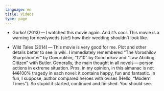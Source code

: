 ```yaml
---
language: en
title: Videos
type: page
---
```


- Gorko! (2013) — I watched this movie again. And it’s cool. This movie is a warning for newlyweds
  (sic!) how their wedding shouldn’t look like.

- Wild Tales (2014) — This movie is very good for me. Plot and other details better to see in wiki.
  I immediately remembered “The Voroshilov Sharpshooter” by Govorukhin, “1210” by Gonchukov and “Law
  Abiding Citizen” with Butler. Generally, the main thought in all novels — person actions in
  extreme situation. Pros, in my opinion, in this almanac is not ~~146~~100% tragedy in each novel:
  it contains happy, fun and fantastic. In fun, I suppose, author compared heroes with ovises
  (Hello, “Modern Times”). So stupid it started, continued and finished. You should see.
